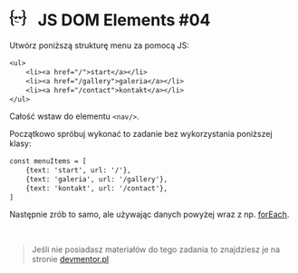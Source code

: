 # [![](../assets/img/logo-readme2.jpg)](https://devmentor.pl) &nbsp; JS DOM Elements #04

Utwórz poniższą strukturę menu za pomocą JS:

```
<ul>
    <li><a href="/">start</a></li>
    <li><a href="/gallery">galeria</a></li>
    <li><a href="/contact">kontakt</a></li>
</ul>  
```

Całość wstaw do elementu `<nav/>`.

Początkowo spróbuj wykonać to zadanie bez wykorzystania poniższej klasy:

```
const menuItems = [
    {text: 'start', url: '/'},
    {text: 'galeria', url: '/gallery'},
    {text: 'kontakt', url: '/contact'},
]
```

Następnie zrób to samo, ale używając danych powyżej wraz z np. [forEach](https://developer.mozilla.org/pl/docs/Web/JavaScript/Referencje/Obiekty/Array/forEach).

&nbsp;

> Jeśli nie posiadasz materiałów do tego zadania to znajdziesz je na stronie [devmentor.pl](https://devmentor.pl/p/js-dom-elements/)